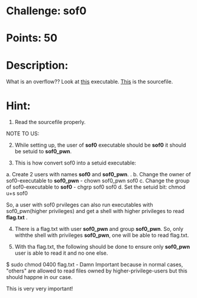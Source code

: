 # Challenge: sof0

# Points: 50

# Description:

What is an overflow??
Look at [this](./sof0) executable.
[This](./sof0.c) is the sourcefile.

# Hint:

1. Read the sourcefile properly.




NOTE TO US:


2. While setting up, the user of **sof0** executable should be **sof0** it should be setuid to **sof0_pwn**.

3. This is how convert sof0 into a setuid executable:

a. Create 2 users with names **sof0** and **sof0_pwn**. .
b. Change the owner of sof0-executable to **sof0_pwn** - chown sof0_pwn sof0
c. Change the group of sof0-executable to **sof0** - chgrp sof0 sof0
d. Set the setuid bit: chmod u+s sof0

So, a user with sof0 prvileges can also run executables with sof0_pwn(higher privileges) and get a shell with higher privileges to read **flag.txt** .

4. There is a flag.txt with user **sof0_pwn** and group **sof0_pwn**. So, only withthe shell with privileges **sof0_pwn**, one will be able to read flag.txt.

5. With tha flag.txt, the following should be done to ensure only **sof0_pwn** user is able to read it and no one else.

$ sudo chmod 0400 flag.txt  - Damn Important because in normal cases, "others" are allowed to read files owned by higher-privilege-users but this should happne in our case.

This is very very important!

